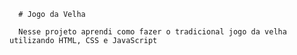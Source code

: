       # Jogo da Velha
      
      Nesse projeto aprendi como fazer o tradicional jogo da velha utilizando HTML, CSS e JavaScript
